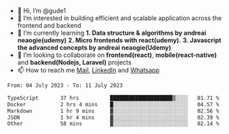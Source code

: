 - 👋 Hi, I’m @gude1
- 👀 I’m interested in building efficient and scalable application across the frontend and backend
- 🌱 I’m currently learning <b>1. Data structure & algorithms by andreai neaogie(udemy)</b> <b>2. Micro frontends with react(udemy).</b>  <b>3. Javascript the advanced concepts by andreai neaogie(Udemy)</b>
- 💞️ I’m looking to collaborate on <b>frontend(react)</b>, <b>mobile(react-native)</b> and <b>backend(Nodejs, Laravel)</b> projects
- 📫 How to reach me <a href="mailto:gideoniyin2021@gmail.com">Mail</a>, <a href="https://www.linkedin.com/in/gideon-owolabi-9b667a232/">LinkedIn</a> and <a href="https://wa.me/2348055377085">Whatsapp</a>

<!---
gude1/gude1 is a ✨ special ✨ repository because its `README.md` (this file) appears on your GitHub profile.
You can click the Preview link to take a look at your changes.
--->

<!--START_SECTION:waka-->

```txt
From: 04 July 2023 - To: 11 July 2023

TypeScript       37 hrs          ████████████████████▒░░░░   81.71 %
Docker           2 hrs 4 mins    █░░░░░░░░░░░░░░░░░░░░░░░░   04.57 %
Markdown         1 hr 9 mins     ▓░░░░░░░░░░░░░░░░░░░░░░░░   02.56 %
JSON             1 hr 4 mins     ▓░░░░░░░░░░░░░░░░░░░░░░░░   02.39 %
Other            58 mins         ▓░░░░░░░░░░░░░░░░░░░░░░░░   02.14 %
```

<!--END_SECTION:waka-->
